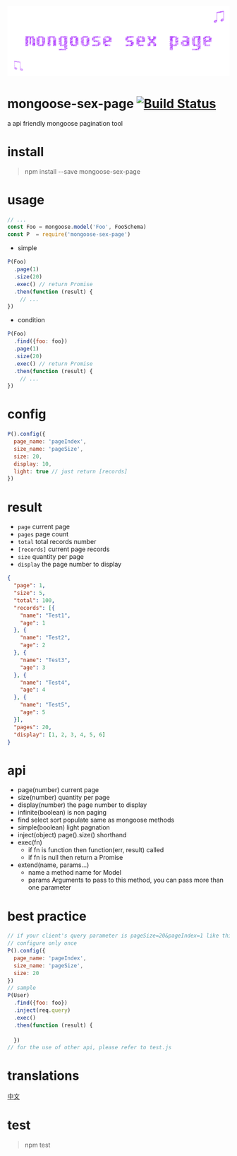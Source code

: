 # ﻿![mongoose-sex-page](static/logo.gif)

# mongoose-sex-page [![Build Status](https://img.shields.io/travis/dtboy1995/mongoose-sex-page/master.svg)](https://travis-ci.org/dtboy1995/mongoose-sex-page)

a api friendly mongoose pagination tool

# install
> npm install --save mongoose-sex-page

# usage
```javascript
// ...
const Foo = mongoose.model('Foo', FooSchema)
const P  = require('mongoose-sex-page')
```
- simple
```javascript
P(Foo)
  .page(1)
  .size(20)
  .exec() // return Promise
  .then(function (result) {
    // ...
})
```
- condition
```javascript
P(Foo)
  .find({foo: foo})
  .page(1)
  .size(20)
  .exec() // return Promise
  .then(function (result) {
    // ...
})
```

# config

```javascript
P().config({
  page_name: 'pageIndex',
  size_name: 'pageSize',
  size: 20,
  display: 10,
  light: true // just return [records]
})
```

# result
- `page` current page
- `pages` page count
- `total` total records number
- `[records]` current page records
- `size` quantity per page
- `display` the page number to display

``` json
{
  "page": 1,
  "size": 5,
  "total": 100,
  "records": [{
    "name": "Test1",
    "age": 1
  }, {
    "name": "Test2",
    "age": 2
  }, {
    "name": "Test3",
    "age": 3
  }, {
    "name": "Test4",
    "age": 4
  }, {
    "name": "Test5",
    "age": 5
  }],
  "pages": 20,
  "display": [1, 2, 3, 4, 5, 6]
}
```

# api
- page(number)  current page
- size(number)  quantity per page
- display(number)  the page number to display
- infinite(boolean) is non paging
- find select sort populate  same as mongoose methods
- simple(boolean) light pagnation
- inject(object) page().size() shorthand
- exec(fn)
  - if fn is function then function(err, result) called
  - if fn is null then return a Promise
- extend(name, params...)
  - name a method name for Model
  - params Arguments to pass to this method, you can pass more than one parameter

# best practice
```javascript
// if your client's query parameter is pageSize=20&pageIndex=1 like this, and the number of pages per business is fixed to 20
// configure only once
P().config({
  page_name: 'pageIndex',
  size_name: 'pageSize',
  size: 20
})
// sample
P(User)
  .find({foo: foo})
  .inject(req.query)
  .exec()
  .then(function (result) {

  })
// for the use of other api, please refer to test.js
```

# translations
[中文](README_CN.md)

# test
> npm test
